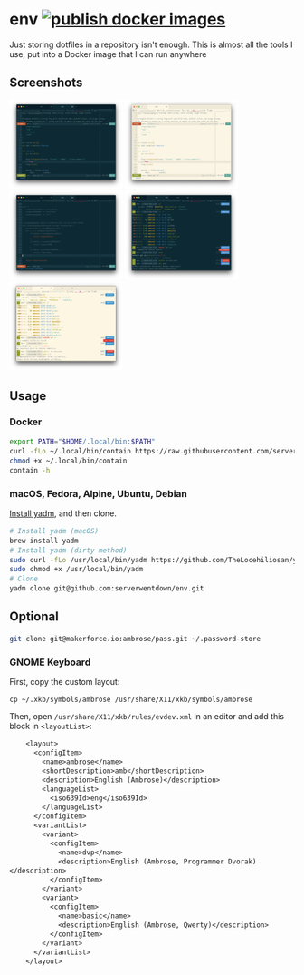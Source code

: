 
# env [![publish docker images](https://github.com/serverwentdown/env/actions/workflows/docker-publish.yml/badge.svg?event=push)](https://github.com/serverwentdown/env/actions/workflows/docker-publish.yml)

Just storing dotfiles in a repository isn't enough. This is almost all the tools I use, put into a Docker image that I can run anywhere

## Screenshots

<img src="../.local/screenshots/iterm1.png" width="200">
<img src="../.local/screenshots/iterm1-light.png" width="200">
<img src="../.local/screenshots/iterm2.png" width="200">
<img src="../.local/screenshots/iterm3.png" width="200">
<img src="../.local/screenshots/iterm3-light.png" width="200">

## Usage

### Docker

```sh
export PATH="$HOME/.local/bin:$PATH"
curl -fLo ~/.local/bin/contain https://raw.githubusercontent.com/serverwentdown/env/master/.local/bin/contain
chmod +x ~/.local/bin/contain
contain -h
```

### macOS, Fedora, Alpine, Ubuntu, Debian

[Install yadm](https://yadm.io/docs/install), and then clone.

```sh
# Install yadm (macOS)
brew install yadm
# Install yadm (dirty method)
sudo curl -fLo /usr/local/bin/yadm https://github.com/TheLocehiliosan/yadm/raw/master/yadm
sudo chmod +x /usr/local/bin/yadm
# Clone
yadm clone git@github.com:serverwentdown/env.git
```

## Optional

```sh
git clone git@makerforce.io:ambrose/pass.git ~/.password-store
```

### GNOME Keyboard

First, copy the custom layout:

```
cp ~/.xkb/symbols/ambrose /usr/share/X11/xkb/symbols/ambrose
```

Then, open `/usr/share/X11/xkb/rules/evdev.xml` in an editor and add this block in `<layoutList>`:

```
    <layout>
      <configItem>
        <name>ambrose</name>
        <shortDescription>amb</shortDescription>
        <description>English (Ambrose)</description>
        <languageList>
          <iso639Id>eng</iso639Id>
        </languageList>
      </configItem>
      <variantList>
        <variant>
          <configItem>
            <name>dvp</name>
            <description>English (Ambrose, Programmer Dvorak)</description>
          </configItem>
        </variant>
        <variant>
          <configItem>
            <name>basic</name>
            <description>English (Ambrose, Qwerty)</description>
          </configItem>
        </variant>
      </variantList>
    </layout>
```
